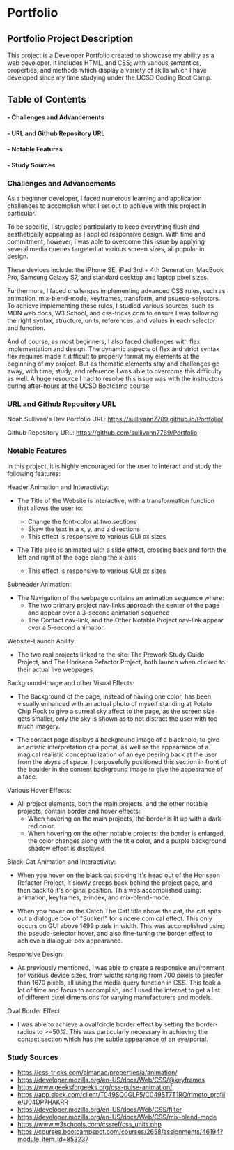# Portfolio
## Portfolio Project Description
This project is a Developer Portfolio created to showcase my ability as a web developer. It includes HTML, and CSS; with various semantics, properties,
and methods which display a variety of skills which I have developed since my time studying under the UCSD Coding Boot Camp. 

## Table of Contents
 #### - Challenges and Advancements
 #### - URL and Github Repository URL
 #### - Notable Features
 #### - Study Sources
 

### Challenges and Advancements
As a beginner developer, I faced numerous learning and application challenges to accomplish what I set out to achieve with this project in particular. 

To be specific, I struggled particularly to keep everything flush and aesthetically appealing as I applied responsive design. With time and commitment, 
however, I was able to overcome this issue by applying several media queries targeted at various screen sizes, all popular in design. 

These devices include: the iPhone SE, iPad 3rd + 4th Generation, MacBook Pro, Samsung Galaxy S7, and standard desktop and laptop pixel sizes.

Furthermore, I faced challenges implementing advanced CSS rules, such as animation, mix-blend-mode, keyframes, transform, and psuedo-selectors. To achieve 
implementing these rules, I studied various sources, such as MDN web docs, W3 School, and css-tricks.com to ensure I was following the right syntax,
structure, units, references, and values in each selector and function. 

And of course, as most beginners, I also faced challenges with flex implementation and design. The dynamic aspects of flex and strict syntax flex requires
made it difficult to properly format my elements at the beginning of my project. But as thematic elements stay and challenges go away, with time, study, 
and reference I was able to overcome this difficulty as well. A huge resource I had to resolve this issue was with the instructors during after-hours at 
the UCSD Bootcamp course. 

### URL and Github Repository URL

Noah Sullivan's Dev Portfolio URL: https://sullivann7789.github.io/Portfolio/

Github Repository URL: https://github.com/sullivann7789/Portfolio

### Notable Features

In this project, it is highly encouraged for the user to interact and study the following features:

Header Animation and Interactivity:

- The Title of the Website is interactive, with a transformation function that allows the user to:
     - Change the font-color at two sections
     - Skew the text in a x, y, and z directions
     - This effect is responsive to various GUI px sizes
     
- The Title also is animated with a slide effect, crossing back and forth the left and right of the page along the x-axis
     - This effect is responsive to various GUI px sizes

Subheader Animation:

- The Navigation of the webpage contains an animation sequence where:
     - The two primary project nav-links approach the center of the page and appear over a 3-second animation sequence 
     - The Contact nav-link, and the Other Notable Project nav-link appear over a 5-second animation
     
Website-Launch Ability:

- The two real projects linked to the site: The Prework Study Guide Project, and The Horiseon Refactor Project, both launch when clicked to their actual live webpages

Background-Image and other Visual Effects:

- The Background of the page, instead of having one color, has been visually enhanced with an actual photo of myself standing at Potato Chip Rock to give a surreal sky affect to the page, as the screen size gets smaller, only the sky is shown as to not distract the user with too much imagery.

- The contact page displays a background image of a blackhole, to give an artistic interpretation of a portal, as well as the appearance of a magical realistic conceptualization of an eye peering back at the user from the abyss of space. I purposefully positioned this section in front of the boulder in the content background image to give the appearance of a face.

Various Hover Effects:

- All project elements, both the main projects, and the other notable projects, contain border and hover effects:
     - When hovering on the main projects, the border is lit up with a dark-red color.
     - When hovering on the other notable projects: the border is enlarged, the color changes along with the title color, and a purple background shadow          effect is displayed
     
Black-Cat Animation and Interactivity:

- When you hover on the black cat sticking it's head out of the Horiseon Refactor Project, it slowly creeps back behind the project page, and then back to it's original position. This was accomplished using: animation, keyframes, z-index, and mix-blend-mode. 

- When you hover on the Catch The Cat! title above the cat, the cat spits out a dialogue box of "Sucker!" for sincere comical effect. This only occurs on GUI above 1499 pixels in width. This was accomplished using the pseudo-selector hover, and also fine-tuning the border effect to achieve a dialogue-box appearance. 

Responsive Design:

- As previously mentioned, I was able to create a responsive environment for various device sizes, from widths ranging from 700 pixels to greater than 1670 pixels, all using the media query function in CSS. This took a lot of time and focus to accomplish, and I used the internet to get a list of different pixel dimensions for varying manufacturers and models. 

Oval Border Effect:

- I was able to achieve a oval/circle border effect by setting the border-radius to >=50%. This was particularly necessary in achieving the contact section which has the subtle appearance of an eye/portal. 




### Study Sources

- https://css-tricks.com/almanac/properties/a/animation/
- https://developer.mozilla.org/en-US/docs/Web/CSS/@keyframes
- https://www.geeksforgeeks.org/css-pulse-animation/
- https://app.slack.com/client/T049SQ0GLF5/C049ST7T1RQ/rimeto_profile/U04DP7HAKRR
- https://developer.mozilla.org/en-US/docs/Web/CSS/filter
- https://developer.mozilla.org/en-US/docs/Web/CSS/mix-blend-mode
- https://www.w3schools.com/cssref/css_units.php
- https://courses.bootcampspot.com/courses/2658/assignments/46194?module_item_id=853237






